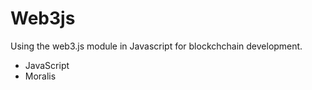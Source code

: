 # Web3js
Using the web3.js module in Javascript for blockchchain development.

- JavaScript
- Moralis
